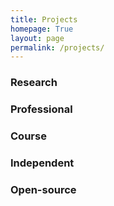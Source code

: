 ```yaml
---
title: Projects
homepage: True
layout: page
permalink: /projects/
---
```


### Research


### Professional


### Course


### Independent


### Open-source

